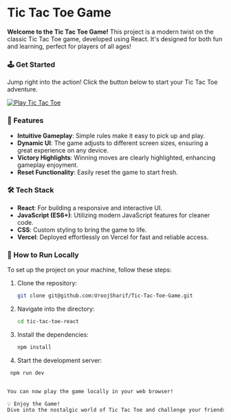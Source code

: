 # Tic Tac Toe Game

**Welcome to the Tic Tac Toe Game!** This project is a modern twist on the classic Tic Tac Toe game, developed using React. It's designed for both fun and learning, perfect for players of all ages!

### 🕹️ Get Started
Jump right into the action! Click the button below to start your Tic Tac Toe adventure.

[![Play Tic Tac Toe](link-to-your-image)]((https://tic-tac-toe-game-mzvf.onrender.com))

### 🌟 Features
- **Intuitive Gameplay**: Simple rules make it easy to pick up and play.
- **Dynamic UI**: The game adjusts to different screen sizes, ensuring a great experience on any device.
- **Victory Highlights**: Winning moves are clearly highlighted, enhancing gameplay enjoyment.
- **Reset Functionality**: Easily reset the game to start fresh.

### 🛠️ Tech Stack
- **React**: For building a responsive and interactive UI.
- **JavaScript (ES6+)**: Utilizing modern JavaScript features for cleaner code.
- **CSS**: Custom styling to bring the game to life.
- **Vercel**: Deployed effortlessly on Vercel for fast and reliable access.

### 🚀 How to Run Locally
To set up the project on your machine, follow these steps:

1. Clone the repository:
   ```bash
   git clone git@github.com:UroojSharif/Tic-Tac-Toe-Game.git
   
2. Navigate into the directory:
   ```bash
   cd tic-tac-toe-react


3. Install the dependencies:
   ```bash
   npm install

4. Start the development server:
  ```bash
   npm run dev


You can now play the game locally in your web browser!

💡 Enjoy the Game!
Dive into the nostalgic world of Tic Tac Toe and challenge your friends or family. Have fun!
